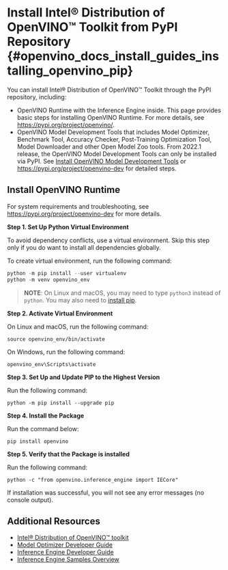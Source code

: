 # Install Intel® Distribution of OpenVINO™ Toolkit from PyPI Repository {#openvino_docs_install_guides_installing_openvino_pip}

You can install Intel® Distribution of OpenVINO™ Toolkit through the PyPI repository, including:

* OpenVINO Runtime with the Inference Engine inside. This page provides basic steps for installing OpenVINO Runtime. For more details, see <https://pypi.org/project/openvino/>.
* OpenVINO Model Development Tools that includes Model Optimizer, Benchmark Tool, Accuracy Checker, Post-Training Optimization Tool, Model Downloader and other Open Model Zoo tools. From 2022.1 release, the OpenVINO Model Development Tools can only be installed via PyPI. See [Install OpenVINO Model Development Tools](../installing-model-dev-tools.md) or <https://pypi.org/project/openvino-dev> for detailed steps.

## Install OpenVINO Runtime

For system requirements and troubleshooting, see <https://pypi.org/project/openvino-dev> for more details.

**Step 1. Set Up Python Virtual Environment**

To avoid dependency conflicts, use a virtual environment. Skip this step only if you do want to install all dependencies globally.

To create virtual environment, run the following command:
```python
python -m pip install --user virtualenv
python -m venv openvino_env
```

>**NOTE**: On Linux and macOS, you may need to type `python3` instead of `python`. You may also need to [install pip](https://pip.pypa.io/en/stable/installing/).

**Step 2. Activate Virtual Environment**

On Linux and macOS, run the following command:
```
source openvino_env/bin/activate
```

On Windows, run the following command:
```
openvino_env\Scripts\activate
```

**Step 3. Set Up and Update PIP to the Highest Version**

Run the following command:
```
python -m pip install --upgrade pip
```

**Step 4. Install the Package**

Run the command below:
```
pip install openvino
```

**Step 5. Verify that the Package is installed**

Run the following command:
```
python -c "from openvino.inference_engine import IECore"
```

If installation was successful, you will not see any error messages (no console output).



## Additional Resources

- [Intel® Distribution of OpenVINO™ toolkit](https://software.intel.com/en-us/openvino-toolkit)
- [Model Optimizer Developer Guide](../MO_DG/Deep_Learning_Model_Optimizer_DevGuide.md)
- [Inference Engine Developer Guide](../IE_DG/Deep_Learning_Inference_Engine_DevGuide.md)
- [Inference Engine Samples Overview](../IE_DG/Samples_Overview.md)
